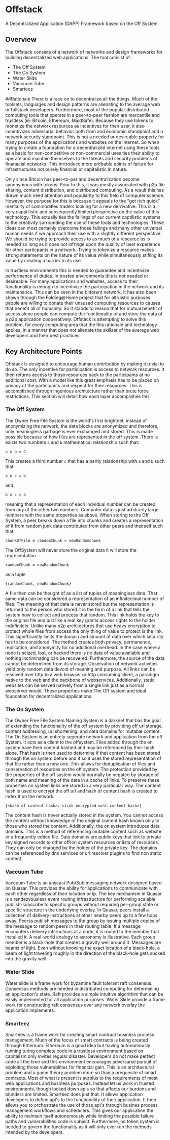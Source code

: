 # Offstack
A Decentralized Application (DAPP) Framework based on the Off System
## Overview
The Offstack consists of a network of networks and design frameworks for building decentralized web applications. The tool consist of :
* The Off System
* The On System
* Water Slide
* Vaccuum Tube
* Smarteez

##Rationale
There is a race on to decentralize all the things. Much of the toolsets, languages and design patterns are alienating to the average web or fullstack developers. Furthermore, most of the popular distributed computing tools that operate in a peer-to-peer fashion are mercantile and trustless (ie: Bitcoin, Ethereum, MaidSafe). Because they use tokens to monetize the network resources as incentives for their user, it also incentivizes adversarial behavior both from and economic standpoint and a network security standpoint. This is not a needed or desireable property for many purposes of the applications and websites on the internet. So when trying to create a foundation for a decentralized internet using these tools as a basis for non-competitive or non-commercial uses ties their ability to operate and maintain themselves to the threats and security problems of finanacial networks.  This inrtroduce more probable points of failure for infrastructures not purely financial or capitalistic in nature.

Only since Bitcoin has peer-to-per and decentralization become synonymous with tokens. Prior to this, it was mostly associated with p2p file sharing, content distribution, and distributed computing. As a result this has drawn much need attention and popularity to this field of computer science. However, the purpose for this is because it appeals to the "get rich quick" mentality of commodities traders looking for a new derrivative. This is a very capatilistic and subsequently limited perspective on the value of this technology. This actually ties the failings of our current captilistic systems to the creativity surrounding the use of these tools and technologies. These ideas can most certainly overcome those failings and many other universal human needs if we approach their use with a slightly different perspective. We should be trying to provide access to as much of a resource as is needed so long as it does not infringe upon the quality of user experience for other particpants in a network. Trying to tokenize a resource makes strong statements on the nature of its value while simultaneously stifling its value by creating a barrier to its use. 

In trustless environments this is needed to guarantee and incentivize performance of duties. In trusted environments this is not needed or desireable. For many applications and websites, access to their functionality is enough to incentivize the participation in the network and its maintenance. This can be seen in the bittorent network. It has  also been shown through the Folding@Home project that for altruistic purposes people are willing to donate their unsused computing resources to causes that benefit all of humanity. So it stands to reason that for mutual benefit of access alone people can compute the functionality of and store the data of a p2p application cooperatively. Offstack is attempting to solve this problem, for every computing area that the this rationale and technology applies, in a manner that does not alienate the skillset of the average web developers and their best practices.

## Key Architecture Points
Offstack is designed to encourage human contribution by making it trivial to do so. The only incentive for participation is access to network resources. It then returns access to those resources back to the participants at no additional cost. With a model like this great emphasis has to be placed on privacy of the participants and respect for their resources. This is accomplished through ingenious architecture rather than brute force restrictions. This section will detail how each layer accomplishes this.

### The Off System
The Owner Free File System is the world's first brightnet, instead of anonymizing the network, the data blocks are anonymized and therefore, only meaningless garbage is ever exchanged and stored. This is made possible because of how files are represented in the off system. There is exists two numbers `a` and `b` mathematical relationship such that:
```
a ⊕ b = C 
```
This creates a third number `c` that has a parity relationship with `a` and `b` such that
```
a ⊕ c = b 
```
and 
```
b ⊕ c = a 
```
meaning that a representation of each indvidual number can be created from any of the other two numbers. Computer data is just arbitrarily large numbers with the same properties as above. When storing to the Off System, a peer breaks down a file into chunks and creates a representation of it from random junk data contributed from other peers and theirself such that:
```
chunkOfFile ⊕ randomChunk = newRandomChunk
```
The OffSystem will never store the original data it will store the representation
```
randomChunk ⊕ newRandomChunk
```
as a tuple 
```
{randomChunk, newRandomChunk}
```
A file then can be thought of as a list of tuples of meaningless data. That same data can be considered a representation of an infinitecimal number of files. The meaning of that data is never stored but the representation is returned to the person who stored it in the form of a link that tells the system how to collect and process that random. This link holds the key to the original file and just like a real key grants access rights to the holder indefinitely. Unlike many p2p architectures that use heavy encryption to protect whole files from access the only thing of value to protect is the link. This signifficantly limits the domain and amount of data over which security has to be considered. The method creates both privacy, permanence, replication, and anonymity for no additional overhead. In the case where a node is seized, lost, or hacked there is no data of value available and nothing incriminating can be recovered. Furthermore, the source of the data cannot be determined from its storage. Observation of network activities yield only random data devoid of meaning and purpose. All links can be resolved over http to a web browser or http consuming client, a paradigm native to the web and the backbone of webservices. Additionally, static websites can be served natively from a single link just as a normal webserver would. These properties make The Off system and ideal foundation for decentralized applications.

### The On System
The Owner Free File System Naming System is a darknet that has the goal of extending the functionality of the off system by providing off url storage, content addressing, url shortening, and data domains for mutable content. The On System is an entirely seperate network and application from the off System. It acts as a client to the offsystem. Files added through the on system have their content hashed and may be referenced by their hash alone. That hash is then used to determine if that content has been stored through the on system before and if so it uses the stored representation of that file rather than a new one. This allows for deduplication of files and conservation of resources on the off system. The protection provided by the properties of the off system would normally be negated by storage of both name and meaning of the data in a cache of links. To preserve these properties on system links are stored in a very particular way. The content hash is used to encrypt the off url and hash of content hash is created to index it on the network. 
```
{<hash of content hash>: <link encrypted with content hash>}
```
The content hash is never actually stored in the system. You cannot access the content without knowledge of the original content hash known only to those who stored the content. Additionally, the on system introduces data domains. This is a method of referencing mutable content such as website or a frequently edited file. Data domains are public keys that link to private key signed records to other off/on system resources or lists of resources. They can only be changed by the holder of the private key. The domains can be referenced by dns services or url resolver plugins to find non static content.

### Vaccuum Tube 
Vaccuum Tube is an anycast Pub/Sub messaging network designed based on Quasar. This provides the ability for applications to communicate with each other regardless of their location or ip. The key mechanism in Quasar is a rendezvousless
event routing infrastructure for performing scalable publish-subscribe to specific groups without requiring per-group state or specific structure in the underlying overlay. In Quasar, peers install a collection of delivery instructions at other nearby peers up to a few hops away. Peerss publish messages to the group by issuing multiple copies of the message to random peers in their routing table. If a message encounters delivery intsructions at a node, it is routed to the member that installed it. A real-world analogy to astronomy is illustrative. Each group member is a black-hole that creates a gravity well around it. Messages are beams of light. Even without knowing the exact location of a black-hole, a beam of light traveling roughly in the direction of the black-hole gets sucked into the gravity well.

### Water Slide
Water slide is a frame work for byzantine fault tolerant raft consensus. Consensus methods are needed in distributed computing for determining an application's state. Raft provides a simple intuitive algorithim that can be easily implemented for all application purposes. Water Slide provide a frame work for constructing raft consensus over any network overlay the application implements.

### Smarteez
Smartees is a frame work for creating smart contract business process management. Much of the focus of smart contracts is being created through Ethereum. Ethereum is a good idea but having autonomously running turing complete code in a trustless environment based on capitalism only invites regular disaster. Developers do not make perfect code all the time and this environment encourages adversarial pursuit of exploiting those vulnerablities for financial gain. This is an architectural problem and a game theory problem more so than a prequesite of smart contracts. Most of what is present is surplus to the requirements of most web applications and business purposes. Instead let us work in trusted environments, though locked down apis so that affects our burdens and blunders are limited. Smarteez does just that. It allows application developers to define api's to the functionality of their application. It then allows you to orchestrate the use of those api's through busines process management workflows and schedulers. This gives our application the ability to maintain itself autonomously while limiting the possible failure paths and vulnerabilities code is subject. Furthermore, no token system is needed to govern the functionality as it will only ever run the methods intended by the developers.    
